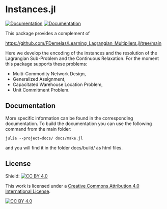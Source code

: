 # Instances.jl
[![Documentation](https://img.shields.io/badge/docs-latest-blue.svg)](https://fdemelas.github.io/Instances/dev/)
[![Documentation](https://github.com/FDemelas/Instances/actions/workflows/documentation.yml/badge.svg?branch=master)](https://github.com/FDemelas/Instances/actions/workflows/documentation.yml)


This package provides a complement of 

https://github.com/FDemelas/Learning_Lagrangian_Multipliers.jl/tree/main

Here we develop the encoding of the instances and the resolution of the Lagrangian Sub-Problem and the Continuous Relaxation.
For the moment this package supports these problems:
- Multi-Commodity Network Design,
- Generalized Assignment,
- Capacitated Warehouse Location Problem,
- Unit Commitment Problem.

## Documentation

More specific information can be found in the corresponding documentation.
To build the documentation you can use the following command from the main folder:

```shell
julia --project=docs/ docs/make.jl
```

and you will find it in the folder docs/build/ as html files.

## License

Shield: [![CC BY 4.0][cc-by-shield]][cc-by]

This work is licensed under a
[Creative Commons Attribution 4.0 International License][cc-by].

[![CC BY 4.0][cc-by-image]][cc-by]

[cc-by]: http://creativecommons.org/licenses/by/4.0/
[cc-by-image]: https://i.creativecommons.org/l/by/4.0/88x31.png
[cc-by-shield]: https://img.shields.io/badge/License-CC%20BY%204.0-lightgrey.svg

<!--
## Getting started
## Test and Deploy

## Description
## Installation
## Usage
## Support

## Contributing
State if you are open to contributions and what your requirements are for accepting them.
You can also document commands to lint the code or run tests. These steps help to ensure high code quality and reduce the likelihood that the changes inadvertently break something. Having instructions for running tests is especially helpful if it requires external setup, such as starting a Selenium server for testing in a browser.
## Authors and acknowledgment
Show your appreciation to those who have contributed to the project.
## License
For open source projects, say how it is licensed.

## Project status
If you have run out of energy or time for your project, put a note at the top of the README saying that development has slowed down or stopped completely. Someone may choose to fork your project or volunteer to step in as a maintainer or owner, allowing your project to keep going. You can also make an explicit request for maintainers.

>
